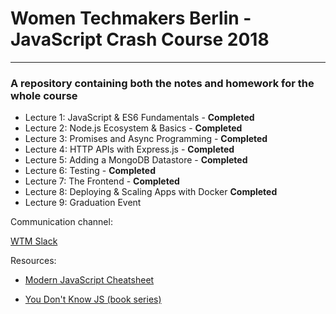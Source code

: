 # Women Techmakers Berlin - JavaScript Crash Course 2018
----
### A repository containing both the notes and homework for the whole course

* Lecture 1: JavaScript & ES6 Fundamentals - **Completed**
* Lecture 2: Node.js Ecosystem & Basics - **Completed**
* Lecture 3: Promises and Async Programming - **Completed**
* Lecture 4: HTTP APIs with Express.js  - **Completed**
* Lecture 5: Adding a MongoDB Datastore  - **Completed**
* Lecture 6: Testing - **Completed**
* Lecture 7: The Frontend - **Completed**
* Lecture 8: Deploying & Scaling Apps with Docker **Completed**
* Lecture 9: Graduation Event

Communication channel:

[WTM Slack](https://womentechmakersberlin.slack.com/)


Resources:

* [Modern JavaScript Cheatsheet](https://github.com/mbeaudru/modern-js-cheatsheet#modern-javascript-cheatsheet)

* [You Don't Know JS (book series)](https://github.com/getify/You-Dont-Know-JS)
